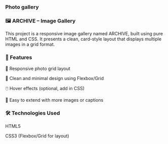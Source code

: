 ### Photo gallery
### 🖼️ ARCHIVE – Image Gallery
This project is a responsive image gallery named ARCHIVE, built using pure HTML and CSS. It presents a clean, card-style layout that displays multiple images in a grid format.

### 📌 Features
📸 Responsive photo grid layout

💠 Clean and minimal design using Flexbox/Grid

🖱️ Hover effects (optional, add in CSS)

🧩 Easy to extend with more images or captions
### 🛠️ Technologies Used
HTML5

CSS3 (Flexbox/Grid for layout)
